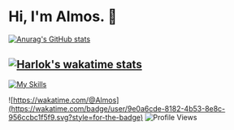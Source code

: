 # Hi, I'm Almos. 👋

[![Anurag's GitHub stats](https://github-readme-stats.vercel.app/api?username=almosyt&count_private=true&theme=radical)](https://github.com/anuraghazra/github-readme-stats)

[![Harlok's wakatime stats](https://github-readme-stats.vercel.app/api/wakatime?username=almos&theme=radical&layout=compact)](https://github.com/anuraghazra/github-readme-stats)
---

[![My Skills](https://skillicons.dev/icons?i=js,html,css,svelte,py,cs,mysql)](https://skillicons.dev)

![https://wakatime.com/@Almos](https://wakatime.com/badge/user/9e0a6cde-8182-4b53-8e8c-956ccbc1f5f9.svg?style=for-the-badge)
![Profile Views](https://komarev.com/ghpvc/?username=almosyt6&label=Profile%20views&color=0e75b6&style=for-the-badge)
